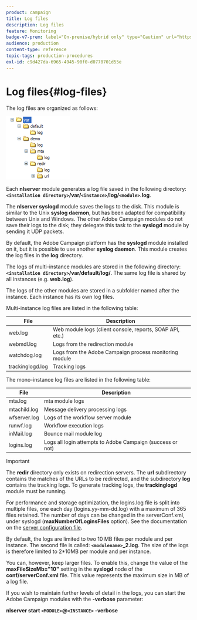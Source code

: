 ```yaml
---
product: campaign
title: Log files
description: Log files
feature: Monitoring
badge-v7-prem: label="On-premise/hybrid only" type="Caution" url="https://experienceleague.adobe.com/docs/campaign-classic/using/installing-campaign-classic/architecture-and-hosting-models/hosting-models-lp/hosting-models.html" tooltip="Applies to on-premise and hybrid deployments only"
audience: production
content-type: reference
topic-tags: production-procedures
exl-id: c9d427da-6965-4945-90f0-d0770701d55e
---
```

# Log files{#log-files}



The log files are organized as follows:

![](assets/d_ncs_directory.png)

Each **nlserver** module generates a log file saved in the following directory: **`<installation directory>`/var/`<instance>`/log/`<module>`.log**.

The **nlserver syslogd** module saves the logs to the disk. This module is similar to the Unix **syslog daemon**, but has been adapted for compatibility between Unix and Windows. The other Adobe Campaign modules do not save their logs to the disk; they delegate this task to the **syslogd** module by sending it UDP packets.

By default, the Adobe Campaign platform has the **syslogd** module installed on it, but it is possible to use another **syslog daemon**. This module creates the log files in the **log** directory.

The logs of multi-instance modules are stored in the following directory: **`<installation directory>`/var/default/log/**. The same log file is shared by all instances (e.g. **web.log**).

The logs of the other modules are stored in a subfolder named after the instance. Each instance has its own log files.

Multi-instance log files are listed in the following table:

|  File  | Description  |
|---|---|
|  web.log  | Web module logs (client console, reports, SOAP API, etc.)  |
|  webmdl.log  | Logs from the redirection module  |
|  watchdog.log  | Logs from the Adobe Campaign process monitoring module  |
|  trackinglogd.log  | Tracking logs  |

The mono-instance log files are listed in the following table:

|  File  | Description  |
|---|---|
|  mta.log  | mta module logs  |
|  mtachild.log  | Message delivery processing logs  |
|  wfserver.log  | Logs of the workflow server module  |
|  runwf.log  | Workflow execution logs  |
|  inMail.log  | Bounce mail module log  |
|  logins.log  | Logs all login attempts to Adobe Campaign (success or not)  |

>[!IMPORTANT]
>
>The **redir** directory only exists on redirection servers. The **url** subdirectory contains the matches of the URLs to be redirected, and the subdirectory **log** contains the tracking logs. To generate tracking logs, the **trackinglogd** module must be running.

For performance and storage optimization, the logins.log file is split into multiple files, one each day (logins.yy-mm-dd.log) with a maximum of 365 files retained. The number of days can be changed in the serverConf.xml, under syslogd (**maxNumberOfLoginsFiles** option). See the documentation on the [server configuration file](../../installation/using/the-server-configuration-file.md#syslogd).

By default, the logs are limited to two 10 MB files per module and per instance. The second file is called: **`<modulename>`_2.log**. The size of the logs is therefore limited to 2&#42;10MB per module and per instance.

You can, however, keep larger files. To enable this, change the value of the **maxFileSizeMb="10"** setting in the **syslogd** node of the **conf/serverConf.xml** file. This value represents the maximum size in MB of a log file.

If you wish to maintain further levels of detail in the logs, you can start the Adobe Campaign modules with the **-verbose** parameter:

**nlserver start `<MODULE>`@`<INSTANCE>` -verbose**
